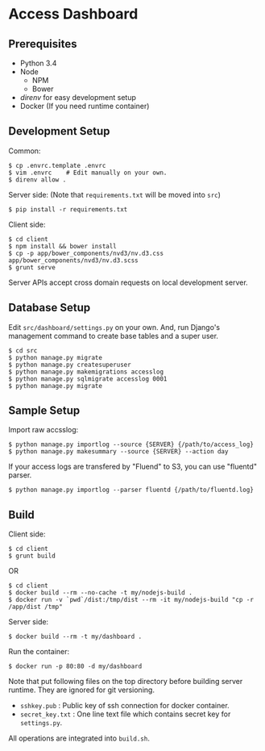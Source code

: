 Access Dashboard
================

## Prerequisites

* Python 3.4
* Node
    * NPM
    * Bower
* *direnv* for easy development setup
* Docker (If you need runtime container)

## Development Setup

Common:

    $ cp .envrc.template .envrc
    $ vim .envrc    # Edit manually on your own.
    $ direnv allow .

Server side: (Note that `requirements.txt` will be moved into `src`)

    $ pip install -r requirements.txt

Client side:

    $ cd client
    $ npm install && bower install
    $ cp -p app/bower_components/nvd3/nv.d3.css app/bower_components/nvd3/nv.d3.scss
    $ grunt serve

Server APIs accept cross domain requests on local development server.

## Database Setup

Edit `src/dashboard/settings.py` on your own.
And, run Django's management command to create base tables and a super user.

    $ cd src
    $ python manage.py migrate
    $ python manage.py createsuperuser
    $ python manage.py makemigrations accesslog
    $ python manage.py sqlmigrate accesslog 0001
    $ python manage.py migrate

## Sample Setup

Import raw accsslog:

    $ python manage.py importlog --source {SERVER} {/path/to/access_log}
    $ python manage.py makesummary --source {SERVER} --action day

If your access logs are transfered by "Fluend" to S3, you can use "fluentd" parser.

    $ python manage.py importlog --parser fluentd {/path/to/fluentd.log}

## Build

Client side:

    $ cd client
    $ grunt build

OR

    $ cd client
    $ docker build --rm --no-cache -t my/nodejs-build .
    $ docker run -v `pwd`/dist:/tmp/dist --rm -it my/nodejs-build "cp -r /app/dist /tmp"

Server side:

    $ docker build --rm -t my/dashboard .

Run the container:

    $ docker run -p 80:80 -d my/dashboard

Note that put following files on the top directory before building server runtime.
They are ignored for git versioning.

* `sshkey.pub` : Public key of ssh connection for docker container.
* `secret_key.txt` : One line text file which contains secret key for `settings.py`.

All operations are integrated into `build.sh`.
